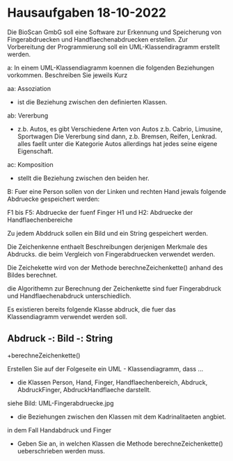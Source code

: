 # Hausaufgaben 18-10-2022

Die BioScan GmbG soll eine Software zur Erkennung und Speicherung von Fingerabdruecken und Handflaechenabdruecken erstellen.
Zur Vorbereitung der Programmierung soll ein UML-Klassendiragramm erstellt werden.

a: In einem UML-Klassendiagramm koennen die folgenden Beziehungen vorkommen.
Beschreiben Sie jeweils Kurz

aa: Assoziation

 - ist die Beziehung zwischen den definierten Klassen.

ab: Vererbung

 - z.b. Autos, es gibt Verschiedene Arten von Autos z.b. Cabrio, Limusine, Sportwagen
  Die Vererbung sind dann, z.b. Bremsen, Reifen, Lenkrad.
  alles faellt unter die Kategorie Autos allerdings hat jedes seine eigene Eigenschaft.

ac: Komposition

- stellt die Beziehung zwischen den beiden her.

B: Fuer eine Person sollen von der Linken und rechten Hand jewals folgende Abdruecke gespeichert werden:

F1 bis F5: Abdruecke der fuenf Finger
H1 und H2: Abdruecke der Handflaechenbereiche

Zu jedem Abddruck sollen ein Bild und ein String gespeichert werden.

Die Zeichenkenne enthaelt Beschreibungen derjenigen Merkmale des Abdrucks. die beim Vergleich von Fingerabdruecken verwendet werden.

Die Zeichekette wird von der Methode berechneZeichenkette() anhand des Bildes berechnet.

die Algorithemn zur Berechnung der Zeichenkette sind fuer Fingerabdruck und Handflaechenabdruck unterschiedlich.

Es existieren bereits folgende Klasse abdruck, die fuer das Klassendiagramm verwendet werden soll.


Abdruck
-: Bild
-: String
----------
+berechneZeichenkette()

Erstellen Sie auf der Folgeseite ein UML - Klassendiagramm, dass ...
- die Klassen Person, Hand, Finger, Handflaechenbereich, Abdruck, AbdruckFinger, AbdruckHandflaeche darstellt.

siehe Bild: UML-Fingerabdruecke.jpg

- die Beziehungen zwischen den Klassen mit dem Kadrinalitaeten angbiet.

 in dem Fall Handabdruck und Finger

 
- Geben Sie an, in welchen Klassen die Methode berechneZeichenkette() ueberschrieben werden muss.


